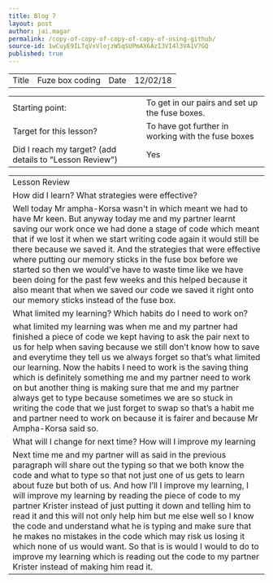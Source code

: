 ```yaml
---
title: Blog 7
layout: post
author: jai.magar
permalink: /copy-of-copy-of-copy-of-copy-of-using-github/
source-id: 1wCuyE9ILTqVxVlojzW5qSUPmAX6AzI3VI4l3VA1V7GQ
published: true
---
```

<table>
  <tr>
    <td>Title</td>
    <td>Fuze box coding</td>
    <td>Date</td>
    <td>12/02/18</td>
  </tr>
</table>


<table>
  <tr>
    <td>Starting point:</td>
    <td>To get in our pairs and set up the fuse boxes.</td>
  </tr>
  <tr>
    <td>Target for this lesson?</td>
    <td>To have got further in working with the fuse boxes</td>
  </tr>
  <tr>
    <td>Did I reach my target? 
(add details to "Lesson Review")</td>
    <td> Yes </td>
  </tr>
</table>


<table>
  <tr>
    <td>Lesson Review</td>
  </tr>
  <tr>
    <td>How did I learn? What strategies were effective? </td>
  </tr>
  <tr>
    <td>Well today Mr ampha-Korsa wasn't in which meant we had to have Mr keen. But anyway today me and my partner learnt saving our work once we had done a stage of code which meant that if we lost it when we start writing code again it would still be there because we saved it. And the strategies that were effective where putting our memory sticks in the fuse box before we started so then we would’ve have to waste time like we have been doing for the past few weeks and this helped because it also meant that when we saved our code we saved it right onto our memory sticks instead of the fuse box.</td>
  </tr>
  <tr>
    <td>What limited my learning? Which habits do I need to work on? </td>
  </tr>
  <tr>
    <td>what limited my learning was when me and my partner had finished a piece of code we kept having to ask the pair next to us for help when saving because we still don’t know how to save and everytime they tell us we always forget so that’s what limited our learning. Now the habits I need to work is the saving thing which is definitely something me and my partner need to work on but another thing is making sure that me and my partner always get to type because sometimes we are so stuck in writing the code that we just forget to swap so that’s a habit me and partner need to work on because it is fairer and because Mr Ampha-Korsa said so.</td>
  </tr>
  <tr>
    <td>What will I change for next time? How will I improve my learning</td>
  </tr>
  <tr>
    <td>Next time me and my partner will as said in the previous paragraph will share out the typing so that we both know the code and what to type so that not just one of us gets to learn about fuze but both of us. And how I’ll I improve my learning, I will improve my learning by reading the piece of code to my partner Krister instead of just putting it down and telling him to read it and this will not only help him but me else well so I know the code and understand what he is typing and make sure that he makes no mistakes in the code which may risk us losing it which none of us would want. So that is is would I would to do to improve my learning which is reading out the code to my partner Krister instead of making him read it.</td>
  </tr>
</table>



